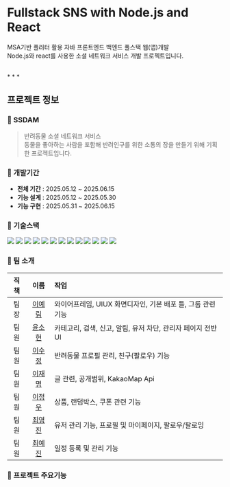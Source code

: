 Fullstack SNS with Node.js and React
===
MSA기반 플러터 활용 자바 프론트엔드 백엔드 풀스택 웹(앱)개발</br>
Node.js와 react를 사용한 소셜 네트워크 서비스 개발 프로젝트입니다.

</br>
* * *

프로젝트 정보
---
### 🐾 SSDAM
>반려동물 소셜 네트워크 서비스
></br>동물을 좋아하는 사람을 포함해 반려인구를 위한 소통의 장을 만들기 위해 기획한 프로젝트입니다.

### 🐾 개발기간
- **전체 기간** : 2025.05.12 ~ 2025.06.15
- **기능 설계** : 2025.05.12 ~ 2025.05.30
- **기능 구현** : 2025.05.31 ~ 2025.06.15

### 🐾 기술스택
<img src="https://img.shields.io/badge/node.js-5FA04E?style=for-the-badge&logo=nodedotjs&logoColor=white"> <img src="https://img.shields.io/badge/react-61DAFB?style=for-the-badge&logo=react&logoColor=white"> <img src="https://img.shields.io/badge/javascript-F7DF1E?style=for-the-badge&logo=javascript&logoColor=white"> <img src="https://img.shields.io/badge/express-000000?style=for-the-badge&logo=express&logoColor=white"> <img src="https://img.shields.io/badge/next.js-000000?style=for-the-badge&logo=nextdotjs&logoColor=white"> <img src="https://img.shields.io/badge/nodemon-76D04B?style=for-the-badge&logo=nodemon&logoColor=white"> <img src="https://img.shields.io/badge/dotenv-ECD53F?style=for-the-badge&logo=dotenv&logoColor=white"> <img src="https://img.shields.io/badge/mysql-4479A1?style=for-the-badge&logo=mysql&logoColor=white"> <img src="https://img.shields.io/badge/sequelize-52B0E7?style=for-the-badge&logo=sequelize&logoColor=white"> <img src="https://img.shields.io/badge/axios-5A29E4?style=for-the-badge&logo=axios&logoColor=white"> <img src="https://img.shields.io/badge/redux-764ABC?style=for-the-badge&logo=redux&logoColor=white"> <img src="https://img.shields.io/badge/reduxsaga-999999?style=for-the-badge&logo=reduxsaga&logoColor=white"> <img src="https://img.shields.io/badge/antdesign-0170FE?style=for-the-badge&logo=antdesign&logoColor=white">

### 🐾 팀 소개
|직책|이름|작업|
|:---:|:---:|:--| 
|팀장|[이예림](https://github.com/dpflaalee)|와이어프레임, UIUX 화면디자인, 기본 배포 틀, 그룹 관련 기능|
|팀원|[ 윤소현](https://github.com/syeon279)|카테고리, 검색, 신고, 알림, 유저 차단, 관리자 페이지 전반UI|
|팀원|[ 이수정](https://github.com/sj71791)|반려동물 프로필 관리, 친구(팔로우) 기능|
|팀원|[ 이재명](https://github.com/Lee-jaemyeong)|글 관련, 공개범위, KakaoMap Api|
|팀원|[ 이정우](https://github.com/jeongwoo76)|상품, 랜덤박스, 쿠폰 관련 기능|
|팀원|[ 최영진](https://github.com/JinProjects)|유저 관리 기능, 프로필 및 마이페이지, 팔로우/팔로잉|
|팀원|[ 최예진]()|일정 등록 및 관리 기능|

### 🐾 프로젝트 주요기능
